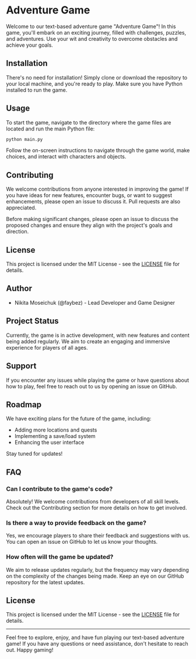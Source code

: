 # Adventure Game

Welcome to our text-based adventure game "Adventure Game"! In this game, you'll embark on an exciting journey, filled with challenges, puzzles, and adventures. Use your wit and creativity to overcome obstacles and achieve your goals.

## Installation

There's no need for installation! Simply clone or download the repository to your local machine, and you're ready to play. Make sure you have Python installed to run the game.

## Usage

To start the game, navigate to the directory where the game files are located and run the main Python file:

```bash
python main.py
```

Follow the on-screen instructions to navigate through the game world, make choices, and interact with characters and objects.

## Contributing

We welcome contributions from anyone interested in improving the game! If you have ideas for new features, encounter bugs, or want to suggest enhancements, please open an issue to discuss it. Pull requests are also appreciated.

Before making significant changes, please open an issue to discuss the proposed changes and ensure they align with the project's goals and direction.

## License

This project is licensed under the MIT License - see the [LICENSE](LICENSE) file for details.

## Author

- Nikita Moseichuk (@faybez) - Lead Developer and Game Designer

## Project Status

Currently, the game is in active development, with new features and content being added regularly. We aim to create an engaging and immersive experience for players of all ages.

## Support

If you encounter any issues while playing the game or have questions about how to play, feel free to reach out to us by opening an issue on GitHub.

## Roadmap

We have exciting plans for the future of the game, including:
- Adding more locations and quests
- Implementing a save/load system
- Enhancing the user interface

Stay tuned for updates!

## FAQ

### Can I contribute to the game's code?

Absolutely! We welcome contributions from developers of all skill levels. Check out the Contributing section for more details on how to get involved.

### Is there a way to provide feedback on the game?

Yes, we encourage players to share their feedback and suggestions with us. You can open an issue on GitHub to let us know your thoughts.

### How often will the game be updated?

We aim to release updates regularly, but the frequency may vary depending on the complexity of the changes being made. Keep an eye on our GitHub repository for the latest updates.

## License

This project is licensed under the MIT License - see the [LICENSE](LICENSE) file for details.

---

Feel free to explore, enjoy, and have fun playing our text-based adventure game! If you have any questions or need assistance, don't hesitate to reach out. Happy gaming!
